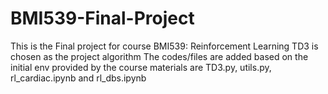 # BMI539-Final-Project
This is the Final project for course BMI539: Reinforcement Learning
TD3 is chosen as the project algorithm
The codes/files are added based on the initial env provided by the course materials are TD3.py, utils.py, rl_cardiac.ipynb and rl_dbs.ipynb

